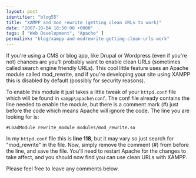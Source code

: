 ```yaml
---
layout: post
identifier: "blog55"
title: "XAMPP and mod_rewrite (getting clean URLs to work)"
date: "2007-10-04 18:50:00 +0000"
tags: [ "Web Development", "Apache" ]
permalink: "blog/xampp-and-modrewrite-getting-clean-urls-work"
---
```

If you're using a CMS or blog app, like Drupal or Wordpress (even if you're not) chances are you'll probably want to enable clean URLs (sometimes called search engine friendly URLs). This cool little feature uses an Apache module called mod_rewrite, and if you're developing your site using XAMPP this is disabled by default (possibly for security reasons).

To enable this module it just takes a little tweak of your `httpd.conf` file which will be found in `xampp\apache\conf`. The conf file already contains the line needed to enable the module, but there is a comment mark (#) just before the code which means Apache will ignore the code. The line you are looking for is:

```
#LoadModule rewrite_module modules/mod_rewrite.so
```

In my `httpd.conf` file this is **line 118**, but it may vary so just search for "mod_rewrite" in the file. Now, simply remove the comment (#) from before the line, and save the file. You'll need to restart Apache for the changes to take affect, and you should now find you can use clean URLs with XAMPP.

Please feel free to leave any comments below.